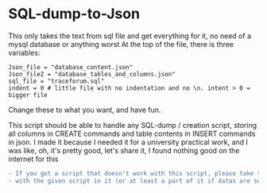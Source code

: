 # SQL-dump-to-Json

This only takes the text from sql file and get everything for it, no need of a mysql database or anything worst
At the top of the file, there is three variables:
```
Json_file = "database_content.json"
Json_file2 = "database_tables_and_columns.json"
sql_file = "traceforum.sql"
indent = 0 # little file with no indentation and no \n. intent > 0 = bigger file
```
Change these to what you want, and have fun.

This script should be able to handle any SQL-dump / creation script, storing all columns in CREATE commands and table contents in INSERT commands in json.
I made it because I needed it for a university practical work, and I was like, oh, it's pretty good, let's share it, I found nothing good on the internet for this

```diff
- If you got a script that doesn't work with this script, please take the time to create an issue
- with the given script in it (or at least a part of it if datas are sensitive)
```

